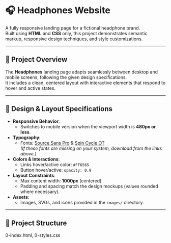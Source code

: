 # 🎧 Headphones Website

A fully responsive landing page for a fictional headphone brand.  
Built using **HTML** and **CSS** only, this project demonstrates semantic markup, responsive design techniques, and style customizations.

---

## 📌 Project Overview

The **Headphones** landing page adapts seamlessly between desktop and mobile screens, following the given design specifications.  
It includes a clean, centered layout with interactive elements that respond to hover and active states.

---

## 📐 Design & Layout Specifications

- **Responsive Behavior**:
  - Switches to mobile version when the viewport width is **480px or less**.
- **Typography**:
  - Fonts: [Source Sans Pro](https://fonts.google.com/specimen/Source+Sans+Pro) & [Spin Cycle OT](https://www.fontspring.com/fonts/fontry/spin-cycle-ot)  
    *(If these fonts are missing on your system, download from the links above.)*
- **Colors & Interactions**:
  - Links hover/active color: `#FF6565`
  - Button hover/active: `opacity: 0.9`
- **Layout Constraints**:
  - Max content width: **1000px** (centered)
  - Padding and spacing match the design mockups (values rounded where necessary).
- **Assets**:
  - Images, SVGs, and icons provided in the `images/` directory.

---

## 📂 Project Structure

0-index.html, 0-styles.css